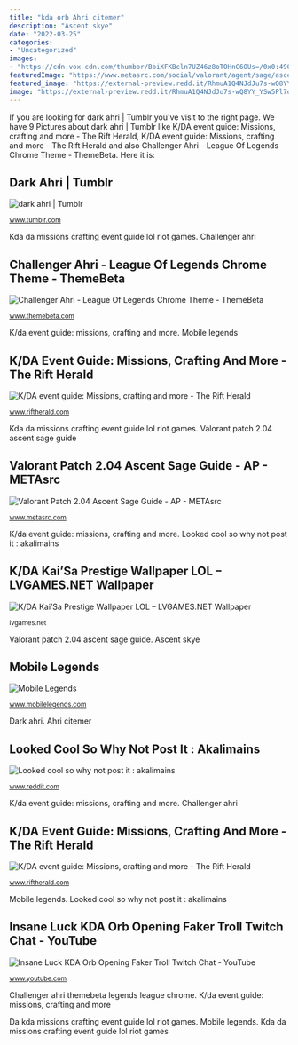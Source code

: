 ```yaml
---
title: "kda orb Ahri citemer"
description: "Ascent skye"
date: "2022-03-25"
categories:
- "Uncategorized"
images:
- "https://cdn.vox-cdn.com/thumbor/BbiXFKBcln7UZ46z8oTOHnC6OUs=/0x0:490x511/1200x0/filters:focal(0x0:490x511):no_upscale()/cdn.vox-cdn.com/uploads/chorus_asset/file/13381845/image.png"
featuredImage: "https://www.metasrc.com/social/valorant/agent/sage/ascent"
featured_image: "https://external-preview.redd.it/RhmuA1Q4NJdJu7s-wQ8YY_YSw5Pl7osSnmZCxmcg1Ks.jpg?format=pjpg&amp;auto=webp&amp;s=c9bd22757132dfc52707620d35fc4ddfe7707808"
image: "https://external-preview.redd.it/RhmuA1Q4NJdJu7s-wQ8YY_YSw5Pl7osSnmZCxmcg1Ks.jpg?format=pjpg&amp;auto=webp&amp;s=c9bd22757132dfc52707620d35fc4ddfe7707808"
---
```


If you are looking for dark ahri | Tumblr you've visit to the right page. We have 9 Pictures about dark ahri | Tumblr like K/DA event guide: Missions, crafting and more - The Rift Herald, K/DA event guide: Missions, crafting and more - The Rift Herald and also Challenger Ahri - League Of Legends Chrome Theme - ThemeBeta. Here it is:

## Dark Ahri | Tumblr

![dark ahri | Tumblr](https://66.media.tumblr.com/5b86f3bf6e592b8048050b0341765ee3/tumblr_oz3k34A7R41ryxgdpo4_500.jpg "Looked cool so why not post it : akalimains")

<small>www.tumblr.com</small>

Kda da missions crafting event guide lol riot games. Challenger ahri

## Challenger Ahri - League Of Legends Chrome Theme - ThemeBeta

![Challenger Ahri - League Of Legends Chrome Theme - ThemeBeta](https://www.themebeta.com/media/cache/728/files/chrome/images/201703/14/9c2a3d732c9c142b124bb142684cb96f.png "Insane luck kda orb opening faker troll twitch chat")

<small>www.themebeta.com</small>

K/da event guide: missions, crafting and more. Mobile legends

## K/DA Event Guide: Missions, Crafting And More - The Rift Herald

![K/DA event guide: Missions, crafting and more - The Rift Herald](https://cdn.vox-cdn.com/thumbor/VLFOmFKdobCwAq6ERCXCZChZFFM=/0x0:300x300/1200x0/filters:focal(0x0:300x300):no_upscale()/cdn.vox-cdn.com/uploads/chorus_asset/file/13381839/3800.jpg "Insane luck kda orb opening faker troll twitch chat")

<small>www.riftherald.com</small>

Kda da missions crafting event guide lol riot games. Valorant patch 2.04 ascent sage guide

## Valorant Patch 2.04 Ascent Sage Guide - AP - METAsrc

![Valorant Patch 2.04 Ascent Sage Guide - AP - METAsrc](https://www.metasrc.com/social/valorant/agent/sage/ascent "K/da kai’sa prestige wallpaper lol – lvgames.net wallpaper")

<small>www.metasrc.com</small>

K/da event guide: missions, crafting and more. Looked cool so why not post it : akalimains

## K/DA Kai’Sa Prestige Wallpaper LOL – LVGAMES.NET Wallpaper

![K/DA Kai’Sa Prestige Wallpaper LOL – LVGAMES.NET Wallpaper](https://i.ytimg.com/vi/MNezPtVw3GE/hqdefault.jpg "Kda da missions crafting event guide lol riot games")

<small>lvgames.net</small>

Valorant patch 2.04 ascent sage guide. Ascent skye

## Mobile Legends

![Mobile Legends](https://img-cdn.mobilelegends.com/o_1bii7c2gddol1j5o1rrf117515rnp.jpg?imageView2/0/w/400/h/300 "Dark ahri")

<small>www.mobilelegends.com</small>

Dark ahri. Ahri citemer

## Looked Cool So Why Not Post It : Akalimains

![Looked cool so why not post it : akalimains](https://external-preview.redd.it/RhmuA1Q4NJdJu7s-wQ8YY_YSw5Pl7osSnmZCxmcg1Ks.jpg?format=pjpg&amp;auto=webp&amp;s=c9bd22757132dfc52707620d35fc4ddfe7707808 "Da kda missions crafting event guide lol riot games")

<small>www.reddit.com</small>

K/da event guide: missions, crafting and more. Challenger ahri

## K/DA Event Guide: Missions, Crafting And More - The Rift Herald

![K/DA event guide: Missions, crafting and more - The Rift Herald](https://cdn.vox-cdn.com/thumbor/BbiXFKBcln7UZ46z8oTOHnC6OUs=/0x0:490x511/1200x0/filters:focal(0x0:490x511):no_upscale()/cdn.vox-cdn.com/uploads/chorus_asset/file/13381845/image.png "Kda prestige lol kai sa chest da bag orbs kaisa orb open")

<small>www.riftherald.com</small>

Mobile legends. Looked cool so why not post it : akalimains

## Insane Luck KDA Orb Opening Faker Troll Twitch Chat - YouTube

![Insane Luck KDA Orb Opening Faker Troll Twitch Chat - YouTube](https://i.ytimg.com/vi/MZf4eLlhA_4/maxresdefault.jpg "Valorant patch 2.04 ascent sage guide")

<small>www.youtube.com</small>

Challenger ahri themebeta legends league chrome. K/da event guide: missions, crafting and more

Da kda missions crafting event guide lol riot games. Mobile legends. Kda da missions crafting event guide lol riot games
